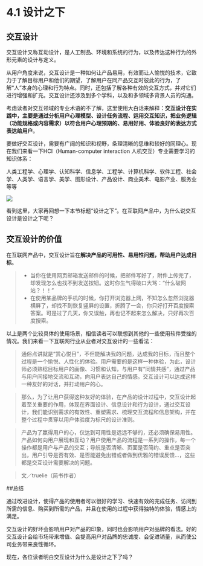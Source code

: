 # 4.1 设计之下

## 交互设计

交互设计又称互动设计，是人工制品、环境和系统的行为，以及传达这种行为的外形元素的设计与定义。

从用户角度来说，交互设计是一种如何让产品易用，有效而让人愉悦的技术，它致力于了解目标用户和他们的期望，了解用户在同产品交互时彼此的行为，了解“人”本身的心理和行为特点。同时，还包括了解各种有效的交互方式，并对它们进行增强和扩充。交互设计还涉及到多个学科，以及和多领域多背景人员的沟通。

考虑读者对交互领域的专业术语的不了解，这里使用大白话来解释：**交互设计在实践中，主要是通过分析用户心理模型、设计任务流程、运用交互知识，把业务逻辑（功能规格或内容需求）以符合用户心理预期的、易用好用、体验良好的表达方式表达给用户**。

要做好交互设计，需要有广阔的知识和视野，条理清晰的思维和较好的同理心。现在我们来看一下HCI（Human-computer interaction 人机交互）专业需要学习的知识体系：

人类工程学、心理学、认知科学、信息学、工程学、计算机科学、软件工程、社会学、人类学、语言学、美学、图形设计、产品设计、商业美术、电影产业、服务业等等

![](http://7xrl9z.com1.z0.glb.clouddn.com/image/interaction%20knowledge.png-w800.jpg)

看到这里，大家再回想一下本节标题“设计之下”。在互联网产品中，为什么说交互设计是设计之下呢？

## 交互设计的价值
在互联网产品中，交互设计旨在**解决产品的可用性、易用性问题，帮助用户达成目标**。
> * 当你在使用网页邮箱发送邮件的时候，把邮件写好了，附件上传完了，却发现怎么也找不到发送按钮。这时你生气得破口大骂：“什么破网站？！！”
> * 在使用某品牌的手机的时候，你打开浏览器上网，不知怎么忽然浏览器横屏了，却找不到恢复竖屏的设置，折腾了一会，你只好打开百度搜索答案。可是过了几天，你又误触，再也记不起来怎么解决，只好再次百度搜索。

以上是两个比较具体的使用场景，相信读者可以联想到其他的一些使用软件受挫的情况。我们来看一下互联网行业从业者对交互设计的一些看法：

>通俗点讲就是“赏心悦目”，不但能解决我的问题，达成我的目标，而且整个过程是一个愉悦、人性化的体验。用户需要的是这样一种体验，为此，设计师必须熟稔目标用户的画像、习惯和认知，与用户有“同情共感”，通过产品与用户间接地交流和互动，向用户表达自己的情感。交互设计可以达成这样一种友好的对话，并打动用户的心。

>那么，为了让用户获得这种友好的体验，在产品的设计过程中，交互设计起着至关重要的作用，体现在界面设计、信息设计和行为设计，通过交互设计，我们能识别需求的有效性、重塑需求、梳理交互流程和信息架构，并在整个过程中贯穿以用户体验度为标尺的设计准则。

>产品为了赢得用户的心，仅达到可用性是远远不够的，还必须确保易用性。产品如何向用户展现和互动？用户使用产品的流程是一系列的操作，每一个操作都是用户与产品的交互；导航是否清晰、页面是否简约、重点是否突出，用户引导是否有效、是否能避免出错或者做到优雅的错误反馈...，这些都是交互设计需要解决的问题。

>文／truelie（简书作者）

##总结

通过改进设计，使得产品的使用者可以很好的学习、快速有效的完成任务、访问到所需的信息、购买到所需的产品，并且在使用的过程中获得独特的体验，情感上的满足。

交互设计的好坏会影响用户对产品的印象，同时也会影响用户对品牌的看法。好的交互设计会给市场带来增值、会提高用户对品牌的忠诚度、会促进销量，从而使公司业务带来良性循环。

现在，各位读者明白交互设计为什么是设计之下了吗？




